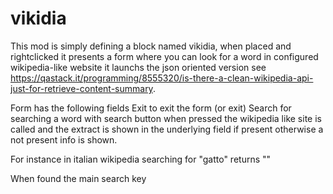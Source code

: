 vikidia
=======
This mod is simply defining a block named vikidia, when placed and rightclicked
it presents a form where you can look for a word in configured wikipedia-like website
it launchs the json oriented version
see https://qastack.it/programming/8555320/is-there-a-clean-wikipedia-api-just-for-retrieve-content-summary.

Form has the following fields
Exit to exit the form (or exit)
Search for searching a word with search button
when pressed the wikipedia like site is called and the extract is shown in the underlying field if present
otherwise a not present info is shown.

For instance in italian wikipedia searching for "gatto" returns
""

When found the main search key 

